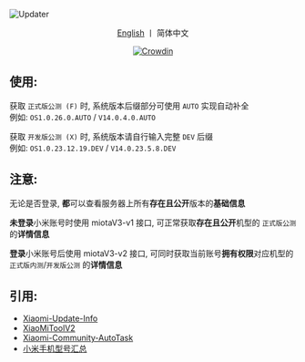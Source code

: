 ![Updater](https://socialify.git.ci/YuKongA/Updater/image?description=1&descriptionEditable=%E8%8E%B7%E5%8F%96%20HyperOS%2FMIUI%20%E6%9B%B4%E6%96%B0%E4%BF%A1%E6%81%AF&font=Inter&language=1&name=1&owner=1&pattern=Signal&theme=Auto)

<div align="center">

[English](https://github.com/YuKongA/Updater/blob/main/README_EN.md) 丨 简体中文</b>

[![Crowdin](https://badges.crowdin.net/updater-miota/localized.svg)](https://crowdin.com/project/updater-miota)

</div>

## 使用:

获取 `正式版公测 (F)` 时, 系统版本后缀部分可使用 `AUTO` 实现自动补全<br />例如: `OS1.0.26.0.AUTO` / `V14.0.4.0.AUTO`

获取 `开发版公测 (X)` 时, 系统版本请自行输入完整 `DEV` 后缀<br />例如: `OS1.0.23.12.19.DEV` / `V14.0.23.5.8.DEV`

## 注意:

无论是否登录, <b>都</b>可以查看服务器上所有<b>存在且公开</b>版本的<b>基础信息</b>

<b>未登录</b>小米账号时使用 miotaV3-v1 接口, 可正常获取<b>存在且公开</b>机型的 `正式版公测` 的<b>详情信息</b>

<b>登录</b>小米账号后使用 miotaV3-v2 接口, 可同时获取当前账号<b>拥有权限</b>对应机型的 `正式版内测`/`开发版公测` 的<b>详情信息</b>

## 引用:

- [Xiaomi-Update-Info](https://github.com/YuKongA/Xiaomi-Update-Info)
- [XiaoMiToolV2](https://github.com/francescotescari/XiaoMiToolV2)
- [Xiaomi-Community-AutoTask](https://github.com/CMDQ8575/Xiaomi-Community-AutoTask)
- [小米手机型号汇总](https://github.com/KHwang9883/MobileModels/blob/master/brands/xiaomi.md)
